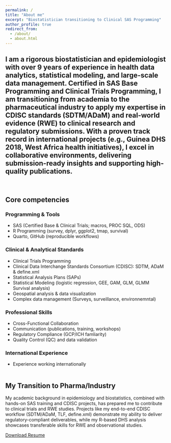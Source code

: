 ```yaml
---
permalink: /
title: "About me"
excerpt: "Biostatistician transitioning to Clinical SAS Programming"
author_profile: true
redirect_from: 
  - /about/
  - about.html
---
```


I am a rigorous biostatistician and epidemiologist with over 9 years of experience in health data analytics, statistical modeling, and large-scale data management. Certified in SAS Base Programming and Clinical Trials Programming, I am transitioning from academia to the pharmaceutical industry to apply my expertise in CDISC standards (SDTM/ADaM) and real-world evidence (RWE) to clinical research and regulatory submissions. With a proven track record in international projects (e.g., Guinea DHS 2018, West Africa health initiatives), I excel in collaborative environments, delivering submission-ready insights and supporting high-quality publications.
--- 
<br/>

## Core competencies

### Programming & Tools
- SAS (Certified Base & Clinical Trials; macros, PROC SQL, ODS)
- R Programming (survey, dplyr, ggplot2, tmap, survival)
- Quarto, GitHub (reproducible workflows)

### Clinical & Analytical Standards
- Clinical Trials Programming
- Clinical Data Interchange Standards Consortium (CDISC): SDTM, ADaM & define.xml
- Statistical Analysis Plans (SAPs)
- Statistical Modeling (logistic regression, GEE, GAM, GLM, GLMM Survival analysis)
- Geospatial analysis & data visualization
- Complex data management (Surveys, surveillance, environnemntal)

### Professional Skills
- Cross-Functional Collaboration
- Communication (publications, training, workshops)
- Regulatory Compliance (GCP/ICH famliarity)
- Quality Control (QC) and data validation

### International Experience
- Experience working internationally
<br/><br/>

## My Transition to Pharma/Industry
My academic background in epidemiology and biostatistics, combined with hands-on SAS training and CDISC projects, has prepared me to contribute to clinical trials and RWE studies. Projects like my end-to-end CDISC workflow (SDTM/ADaM, TLF, define.xml) demonstrate my ability to deliver regulatory-compliant deliverables, while my R-based DHS analysis showcases transferable skills for RWE and observational studies.

<a href="/Ousmane Diallo - Resume_updated.pdf" download>Download Resume</a>

